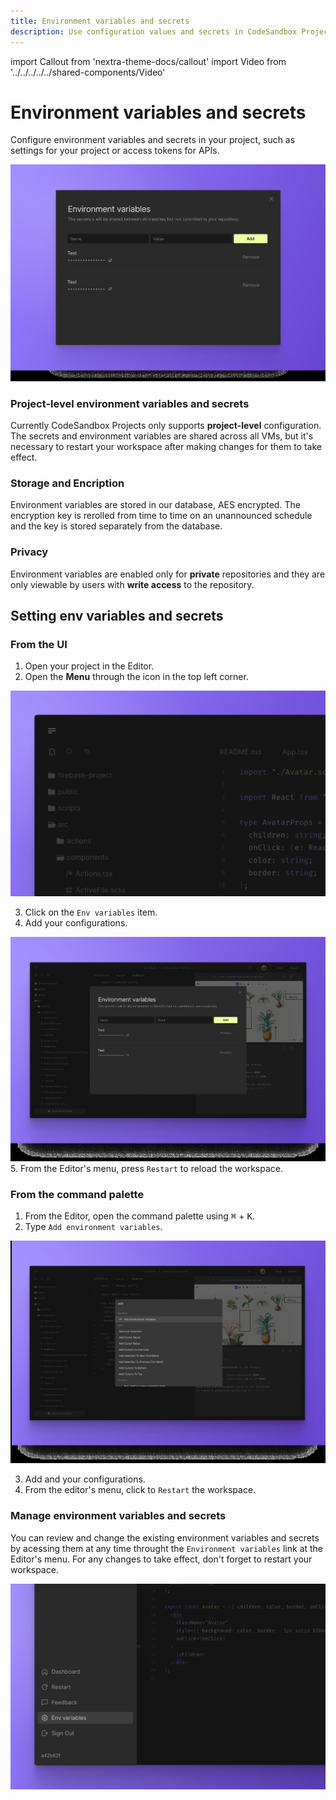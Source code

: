 ```yaml
---
title: Environment variables and secrets
description: Use configuration values and secrets in CodeSandbox Projects
---
```


import Callout from 'nextra-theme-docs/callout'
import Video from '../../../../../shared-components/Video'

# Environment variables and secrets

Configure environment variables and secrets in your project, such as settings for your project or access tokens for APIs.

![CodeSandbox Projects Environment Variables](../images/env-var.jpg)

### Project-level environment variables and secrets

Currently CodeSandbox Projects only supports **project-level** configuration. The secrets and environment variables are shared across all VMs, but it's necessary to restart your workspace after making changes for them to take effect.

### Storage and Encription

Environment variables are stored in our database, AES encrypted. The encryption key is rerolled from time to time on an unannounced schedule and the key is stored separately from the database.

### Privacy

Environment variables are enabled only for **private** repositories and they are only viewable by users with **write access** to the repository.



## Setting env variables and secrets
### From the UI

1. Open your project in the Editor.
2. Open the **Menu** through the icon in the top left corner.

![CodeSandbox Projects Editor Menu](../images/env-var-menu.jpg)

3. Click on the `Env variables` item.
4. Add your configurations.

![CodeSandbox Projects Environment Variables](../images/env-var-modal.jpg)
5. From the Editor's menu, press `Restart` to reload the workspace.


### From the command palette

1. From the Editor, open the command palette using <kbd>⌘</kbd> + <kbd>K</kbd>. 
2. Type `Add environment variables`.

![CodeSandbox Projects Command Palette](../images/env-var-pallette.jpg)

3. Add and your configurations.
4. From the editor's menu, click to `Restart` the workspace.




### Manage environment variables and secrets

You can review and change the existing environment variables and secrets by acessing them at any time throught the `Environment variables` link at the Editor's menu. For any changes to take effect, don't forget to  restart your workspace.

![CodeSandbox Projects Editor Menu](../images/env-var-menu-link.jpg)